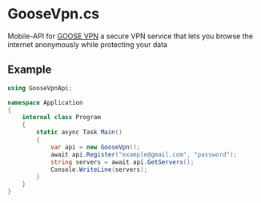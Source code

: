 # GooseVpn.cs
Mobile-API for [GOOSE VPN](https://play.google.com/store/apps/details?id=com.goosevpn.gooseandroid) a secure VPN service that lets you browse the internet anonymously while protecting your data

## Example
```cs
using GooseVpnApi;

namespace Application
{
    internal class Program
    {
        static async Task Main()
        {
            var api = new GooseVpn();
            await api.Register("example@gmail.com", "password");
            string servers = await api.GetServers();
            Console.WriteLine(servers);
        }
    }
}
```
